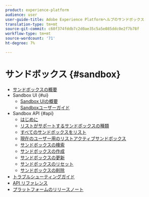 ```yaml
---
product: experience-platform
audience: user
user-guide-title: Adobe Experience Platformヘルプのサンドボックス
translation-type: tm+mt
source-git-commit: c60f374fddb7c2d0ae35c5a5e085ddc0e2f7b78f
workflow-type: tm+mt
source-wordcount: '71'
ht-degree: 7%

---
```



# サンドボックス {#sandbox}

* [サンドボックスの概要](home.md)
* Sandbox UI {#ui}
   * [Sandbox UIの概要](ui/overview.md)
   * [Sandboxユーザーガイド](ui/user-guide.md)
* Sandbox API {#api}
   * [はじめに](api/getting-started.md)
   * [リストがサポートするサンドボックスの種類](api/list-sandbox-types.md)
   * [すべてのサンドボックスをリスト](api/list-all-sandboxes.md)
   * [現在のユーザー用のリストアクティブサンドボックス](api/list-active-sandboxes.md)
   * [サンドボックスの検索](api/look-up-sandbox.md)
   * [サンドボックスの作成](api/create-sandbox.md)
   * [サンドボックスの更新](api/update-sandbox.md)
   * [サンドボックスのリセット](api/reset-sandbox.md)
   * [サンドボックスの削除](api/delete-sandbox.md)
* [トラブルシューティングガイド](troubleshooting-guide.md)
* [API リファレンス](https://www.adobe.io/apis/experienceplatform/home/api-reference.html#!acpdr/swagger-specs/sandbox-api.yaml)
* [プラットフォームのリリースノート](https://www.adobe.com/go/platform-release-notes-en)
